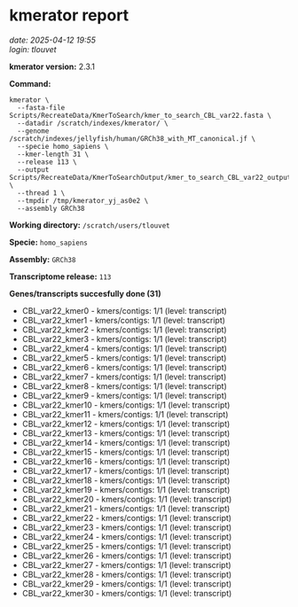 # kmerator report
*date: 2025-04-12 19:55*  
*login: tlouvet*

**kmerator version:** 2.3.1

**Command:**

```
kmerator \
  --fasta-file Scripts/RecreateData/KmerToSearch/kmer_to_search_CBL_var22.fasta \
  --datadir /scratch/indexes/kmerator/ \
  --genome /scratch/indexes/jellyfish/human/GRCh38_with_MT_canonical.jf \
  --specie homo_sapiens \
  --kmer-length 31 \
  --release 113 \
  --output Scripts/RecreateData/KmerToSearchOutput/kmer_to_search_CBL_var22_output \
  --thread 1 \
  --tmpdir /tmp/kmerator_yj_as0e2 \
  --assembly GRCh38
```

**Working directory:** `/scratch/users/tlouvet`

**Specie:** `homo_sapiens`

**Assembly:** `GRCh38`

**Transcriptome release:** `113`

**Genes/transcripts succesfully done (31)**

- CBL_var22_kmer0 - kmers/contigs: 1/1 (level: transcript)
- CBL_var22_kmer1 - kmers/contigs: 1/1 (level: transcript)
- CBL_var22_kmer2 - kmers/contigs: 1/1 (level: transcript)
- CBL_var22_kmer3 - kmers/contigs: 1/1 (level: transcript)
- CBL_var22_kmer4 - kmers/contigs: 1/1 (level: transcript)
- CBL_var22_kmer5 - kmers/contigs: 1/1 (level: transcript)
- CBL_var22_kmer6 - kmers/contigs: 1/1 (level: transcript)
- CBL_var22_kmer7 - kmers/contigs: 1/1 (level: transcript)
- CBL_var22_kmer8 - kmers/contigs: 1/1 (level: transcript)
- CBL_var22_kmer9 - kmers/contigs: 1/1 (level: transcript)
- CBL_var22_kmer10 - kmers/contigs: 1/1 (level: transcript)
- CBL_var22_kmer11 - kmers/contigs: 1/1 (level: transcript)
- CBL_var22_kmer12 - kmers/contigs: 1/1 (level: transcript)
- CBL_var22_kmer13 - kmers/contigs: 1/1 (level: transcript)
- CBL_var22_kmer14 - kmers/contigs: 1/1 (level: transcript)
- CBL_var22_kmer15 - kmers/contigs: 1/1 (level: transcript)
- CBL_var22_kmer16 - kmers/contigs: 1/1 (level: transcript)
- CBL_var22_kmer17 - kmers/contigs: 1/1 (level: transcript)
- CBL_var22_kmer18 - kmers/contigs: 1/1 (level: transcript)
- CBL_var22_kmer19 - kmers/contigs: 1/1 (level: transcript)
- CBL_var22_kmer20 - kmers/contigs: 1/1 (level: transcript)
- CBL_var22_kmer21 - kmers/contigs: 1/1 (level: transcript)
- CBL_var22_kmer22 - kmers/contigs: 1/1 (level: transcript)
- CBL_var22_kmer23 - kmers/contigs: 1/1 (level: transcript)
- CBL_var22_kmer24 - kmers/contigs: 1/1 (level: transcript)
- CBL_var22_kmer25 - kmers/contigs: 1/1 (level: transcript)
- CBL_var22_kmer26 - kmers/contigs: 1/1 (level: transcript)
- CBL_var22_kmer27 - kmers/contigs: 1/1 (level: transcript)
- CBL_var22_kmer28 - kmers/contigs: 1/1 (level: transcript)
- CBL_var22_kmer29 - kmers/contigs: 1/1 (level: transcript)
- CBL_var22_kmer30 - kmers/contigs: 1/1 (level: transcript)
